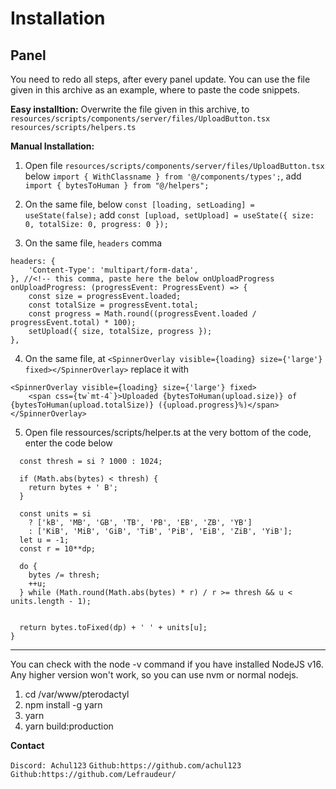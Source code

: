 # Installation

## Panel

You need to redo all steps, after every panel update.
You can use the file given in this archive as an example, where to paste the code snippets.

**Easy installtion:** 
Overwrite the file given in this archive, to 
`resources/scripts/components/server/files/UploadButton.tsx`
`resources/scripts/helpers.ts`

**Manual Installation:**
1. Open file `resources/scripts/components/server/files/UploadButton.tsx`
below `import { WithClassname } from '@/components/types';`, add
`import { bytesToHuman } from "@/helpers";`

2. On the same file, below `const [loading, setLoading] = useState(false);`
add `const [upload, setUpload] = useState({ size: 0, totalSize: 0, progress: 0 });`

3. On the same file, `headers` comma
```react
headers: {
    'Content-Type': 'multipart/form-data',
}, //<!-- this comma, paste here the below onUploadProgress
onUploadProgress: (progressEvent: ProgressEvent) => {
    const size = progressEvent.loaded;
    const totalSize = progressEvent.total;
    const progress = Math.round((progressEvent.loaded / progressEvent.total) * 100);
    setUpload({ size, totalSize, progress });
},
```

4. On the same file, at `<SpinnerOverlay visible={loading} size={'large'} fixed></SpinnerOverlay>` replace it with
```react
<SpinnerOverlay visible={loading} size={'large'} fixed>
    <span css={tw`mt-4`}>Uploaded {bytesToHuman(upload.size)} of {bytesToHuman(upload.totalSize)} ({upload.progress}%)</span>
</SpinnerOverlay>
```

5. Open file ressources/scripts/helper.ts at the very bottom of the code, enter the code below


```export function bytesToHuman(bytes: number, si=true, dp=1): string {
  const thresh = si ? 1000 : 1024;

  if (Math.abs(bytes) < thresh) {
    return bytes + ' B';
  }

  const units = si 
    ? ['kB', 'MB', 'GB', 'TB', 'PB', 'EB', 'ZB', 'YB'] 
    : ['KiB', 'MiB', 'GiB', 'TiB', 'PiB', 'EiB', 'ZiB', 'YiB'];
  let u = -1;
  const r = 10**dp;

  do {
    bytes /= thresh;
    ++u;
  } while (Math.round(Math.abs(bytes) * r) / r >= thresh && u < units.length - 1);


  return bytes.toFixed(dp) + ' ' + units[u];
}
```
---

You can check with the node -v command if you have installed NodeJS v16.  
Any higher version won't work, so you can use nvm or normal nodejs.

1. cd /var/www/pterodactyl
2. npm install -g yarn
3. yarn
4. yarn build:production

**Contact**

`Discord: Achul123`
`Github:https://github.com/achul123`
`Github:https://github.com/Lefraudeur/`